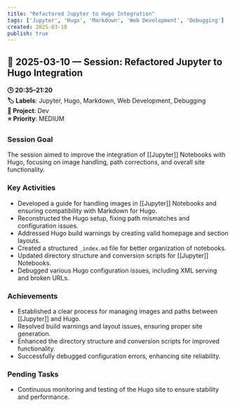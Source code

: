 ```yaml
---
title: "Refactored Jupyter to Hugo Integration"
tags: ['Jupyter', 'Hugo', 'Markdown', 'Web Development', 'Debugging']
created: 2025-03-10
publish: true
---
```


## 📅 2025-03-10 — Session: Refactored Jupyter to Hugo Integration

**🕒 20:35–21:20**  
**🏷️ Labels**: Jupyter, Hugo, Markdown, Web Development, Debugging  
**📂 Project**: Dev  
**⭐ Priority**: MEDIUM  


### Session Goal
The session aimed to improve the integration of [[Jupyter]] Notebooks with Hugo, focusing on image handling, path corrections, and overall site functionality.

### Key Activities
- Developed a guide for handling images in [[Jupyter]] Notebooks and ensuring compatibility with Markdown for Hugo.
- Reconstructed the Hugo setup, fixing path mismatches and configuration issues.
- Addressed Hugo build warnings by creating valid homepage and section layouts.
- Created a structured `_index.md` file for better organization of notebooks.
- Updated directory structure and conversion scripts for [[Jupyter]] Notebooks.
- Debugged various Hugo configuration issues, including XML serving and broken URLs.

### Achievements
- Established a clear process for managing images and paths between [[Jupyter]] and Hugo.
- Resolved build warnings and layout issues, ensuring proper site generation.
- Enhanced the directory structure and conversion scripts for improved functionality.
- Successfully debugged configuration errors, enhancing site reliability.

### Pending Tasks
- Continuous monitoring and testing of the Hugo site to ensure stability and performance.
